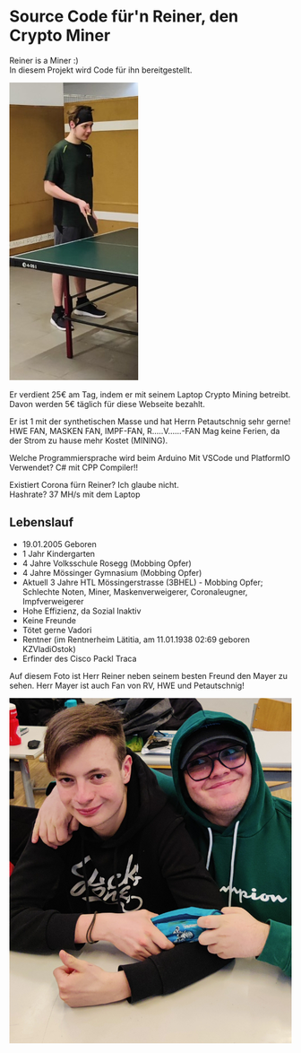 # Source Code für'n Reiner, den Crypto Miner 
Reiner is a Miner :)  
In diesem Projekt wird Code für ihn bereitgestellt. 

![alt text](https://github.com/CVFZ/Source-Codes-f-rn-Reiner-den-Miner/blob/main/reiner_der_miner.jpg?raw=true) 

Er verdient 25€ am Tag, indem er mit seinem Laptop Crypto Mining betreibt. Davon werden 5€ täglich für diese Webseite bezahlt. 

Er ist 1 mit der synthetischen Masse und hat Herrn Petautschnig sehr gerne! HWE FAN, MASKEN FAN, IMPF-FAN, R.....V......-FAN 
Mag keine Ferien, da der Strom zu hause mehr Kostet (MINING). 

Welche Programmiersprache wird beim Arduino Mit VSCode und PlatformIO Verwendet? C# mit CPP Compiler!!  

Existiert Corona fürn Reiner? Ich glaube nicht.  
Hashrate? 37 MH/s mit dem Laptop 


## Lebenslauf 
- 19.01.2005 Geboren 
- 1 Jahr Kindergarten 
- 4 Jahre Volksschule Rosegg (Mobbing Opfer) 
- 4 Jahre Mössinger Gymnasium (Mobbing Opfer) 
- Aktuell 3 Jahre HTL Mössingerstrasse (3BHEL) - Mobbing Opfer; Schlechte Noten, Miner, Maskenverweigerer, Coronaleugner, Impfverweigerer 
- Hohe Effizienz, da Sozial Inaktiv 
- Keine Freunde 
- Tötet gerne Vadori 
- Rentner (im Rentnerheim Lätitia, am 11.01.1938 02:69 geboren KZVladiOstok) 
- Erfinder des Cisco Packl Traca 


Auf diesem Foto ist Herr Reiner neben seinem besten Freund den Mayer zu sehen. Herr Mayer ist auch Fan von RV, HWE und Petautschnig!

![alt text](https://github.com/CVFZ/Source-Codes-f-rn-Reiner-den-Miner/blob/main/IMG_20220221_123934__01.jpg?raw=true) 
